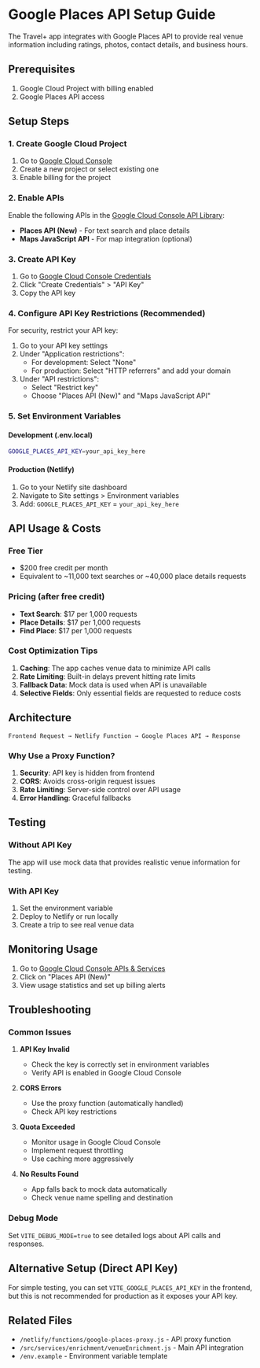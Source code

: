 # Google Places API Setup Guide

The Travel+ app integrates with Google Places API to provide real venue information including ratings, photos, contact details, and business hours.

## Prerequisites

1. Google Cloud Project with billing enabled
2. Google Places API access

## Setup Steps

### 1. Create Google Cloud Project

1. Go to [Google Cloud Console](https://console.cloud.google.com/)
2. Create a new project or select existing one
3. Enable billing for the project

### 2. Enable APIs

Enable the following APIs in the [Google Cloud Console API Library](https://console.cloud.google.com/apis/library):

- **Places API (New)** - For text search and place details
- **Maps JavaScript API** - For map integration (optional)

### 3. Create API Key

1. Go to [Google Cloud Console Credentials](https://console.cloud.google.com/apis/credentials)
2. Click "Create Credentials" > "API Key"
3. Copy the API key

### 4. Configure API Key Restrictions (Recommended)

For security, restrict your API key:

1. Go to your API key settings
2. Under "Application restrictions":
   - For development: Select "None"
   - For production: Select "HTTP referrers" and add your domain
3. Under "API restrictions":
   - Select "Restrict key"
   - Choose "Places API (New)" and "Maps JavaScript API"

### 5. Set Environment Variables

#### Development (.env.local)
```bash
GOOGLE_PLACES_API_KEY=your_api_key_here
```

#### Production (Netlify)
1. Go to your Netlify site dashboard
2. Navigate to Site settings > Environment variables
3. Add: `GOOGLE_PLACES_API_KEY` = `your_api_key_here`

## API Usage & Costs

### Free Tier
- $200 free credit per month
- Equivalent to ~11,000 text searches or ~40,000 place details requests

### Pricing (after free credit)
- **Text Search**: $17 per 1,000 requests
- **Place Details**: $17 per 1,000 requests  
- **Find Place**: $17 per 1,000 requests

### Cost Optimization Tips

1. **Caching**: The app caches venue data to minimize API calls
2. **Rate Limiting**: Built-in delays prevent hitting rate limits
3. **Fallback Data**: Mock data is used when API is unavailable
4. **Selective Fields**: Only essential fields are requested to reduce costs

## Architecture

```
Frontend Request → Netlify Function → Google Places API → Response
```

### Why Use a Proxy Function?

1. **Security**: API key is hidden from frontend
2. **CORS**: Avoids cross-origin request issues
3. **Rate Limiting**: Server-side control over API usage
4. **Error Handling**: Graceful fallbacks

## Testing

### Without API Key
The app will use mock data that provides realistic venue information for testing.

### With API Key
1. Set the environment variable
2. Deploy to Netlify or run locally
3. Create a trip to see real venue data

## Monitoring Usage

1. Go to [Google Cloud Console APIs & Services](https://console.cloud.google.com/apis/dashboard)
2. Click on "Places API (New)"
3. View usage statistics and set up billing alerts

## Troubleshooting

### Common Issues

1. **API Key Invalid**
   - Check the key is correctly set in environment variables
   - Verify API is enabled in Google Cloud Console

2. **CORS Errors**
   - Use the proxy function (automatically handled)
   - Check API key restrictions

3. **Quota Exceeded**
   - Monitor usage in Google Cloud Console
   - Implement request throttling
   - Use caching more aggressively

4. **No Results Found**
   - App falls back to mock data automatically
   - Check venue name spelling and destination

### Debug Mode

Set `VITE_DEBUG_MODE=true` to see detailed logs about API calls and responses.

## Alternative Setup (Direct API Key)

For simple testing, you can set `VITE_GOOGLE_PLACES_API_KEY` in the frontend, but this is not recommended for production as it exposes your API key.

## Related Files

- `/netlify/functions/google-places-proxy.js` - API proxy function
- `/src/services/enrichment/venueEnrichment.js` - Main API integration
- `/env.example` - Environment variable template 
